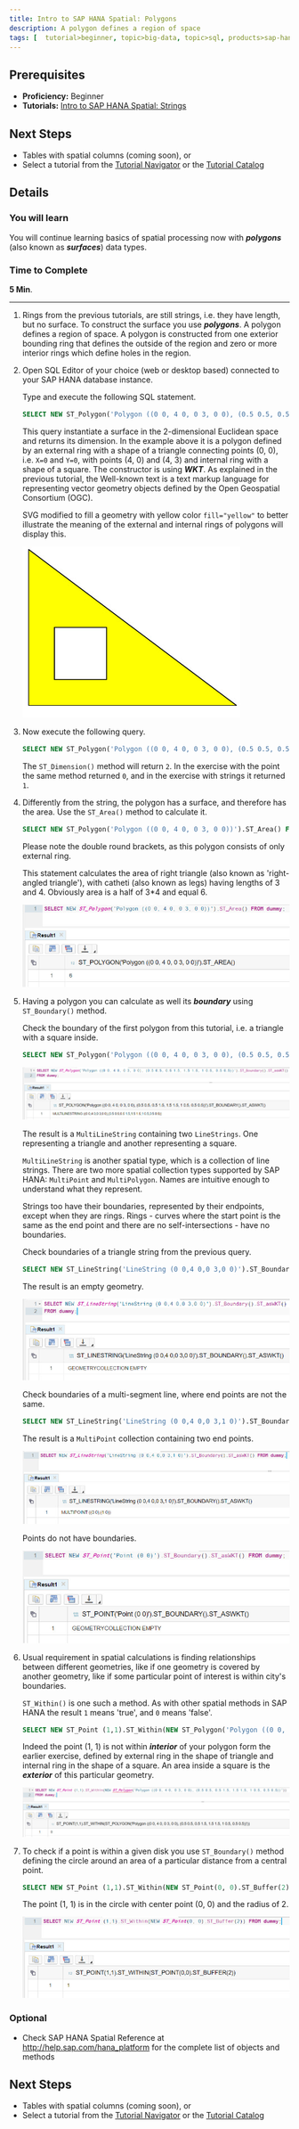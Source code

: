 ```yaml
---
title: Intro to SAP HANA Spatial: Polygons
description: A polygon defines a region of space
tags: [  tutorial>beginner, topic>big-data, topic>sql, products>sap-hana, products>sap-hana,-express-edition ]
---
```

## Prerequisites  
 - **Proficiency:** Beginner
 - **Tutorials:** [Intro to SAP HANA Spatial: Strings](http://go.sap.com/developer/tutorials/hana-spatial-intro2-string.html)

## Next Steps
 - Tables with spatial columns (coming soon), or
 - Select a tutorial from the [Tutorial Navigator](http://go.sap.com/developer/tutorial-navigator.html) or the [Tutorial Catalog](http://go.sap.com/developer/tutorials.html)

## Details
### You will learn  
You will continue learning basics of spatial processing now with ___polygons___ (also known as ___surfaces___) data types.

### Time to Complete
**5 Min**.

---

1. Rings from the previous tutorials, are still strings, i.e. they have length, but no surface. To construct the surface you use ___polygons___. A polygon defines a region of space. A polygon is constructed from one exterior bounding ring that defines the outside of the region and zero or more interior rings which define holes in the region.

2. Open SQL Editor of your choice (web or desktop based) connected to your SAP HANA database instance.

    Type and execute the following SQL statement.
    ```sql
    SELECT NEW ST_Polygon('Polygon ((0 0, 4 0, 0 3, 0 0), (0.5 0.5, 0.5 1.5, 1.5 1.5, 1 0.5, 0.5 0.5))').ST_asSVG() FROM dummy;
    ```
    This query instantiate a surface in the 2-dimensional Euclidean space and returns its dimension. In the example above it is a polygon defined by an external ring with a shape of a triangle connecting points (0, 0), i.e. `X=0` and `Y=0`, with points (4, 0) and (4, 3) and internal ring with a shape of a square. The constructor is using ___WKT___. As explained in the previous tutorial, the Well-known text is a text markup language for representing vector geometry objects defined by the Open Geospatial Consortium (OGC).

    SVG modified to fill a geometry with yellow color `fill="yellow"` to better illustrate the meaning of the external and internal rings of polygons will display this.

    ![Polygon with 2 rings](spatial0301.jpg)

3. Now execute the following query.

    ```sql
    SELECT NEW ST_Polygon('Polygon ((0 0, 4 0, 0 3, 0 0), (0.5 0.5, 0.5 1.5, 1.5 1.5, 1 0.5, 0.5 0.5))').ST_Dimension() FROM dummy;
    ```

    The `ST_Dimension()` method will return `2`. In the exercise with the point the same method returned `0`, and in the exercise with strings it returned `1`.

4. Differently from the string, the polygon has a surface, and therefore has the area. Use the `ST_Area()` method to calculate it.

    ```sql
    SELECT NEW ST_Polygon('Polygon ((0 0, 4 0, 0 3, 0 0))').ST_Area() FROM dummy;
    ```

    Please note the double round brackets, as this polygon consists of only external ring.

    This statement calculates the area of right triangle (also known as 'right-angled triangle'), with catheti (also known as legs) having lengths of 3 and 4. Obviously area is a half of 3*4 and equal 6.

    ![Area of the polygon](spatial0302.jpg)

5. Having a polygon you can calculate as well its ___boundary___ using `ST_Boundary()` method.

    Check the boundary of the first polygon from this tutorial, i.e. a triangle with a square inside.

    ```sql
    SELECT NEW ST_Polygon('Polygon ((0 0, 4 0, 0 3, 0 0), (0.5 0.5, 0.5 1.5, 1.5 1.5, 1 0.5, 0.5 0.5))').ST_Boundary().ST_asWKT() FROM dummy;
    ```

    ![Boundary of the polygon](spatial0303.jpg)

    The result is a `MultiLineString` containing two `LineStrings`. One representing a triangle and another representing a square.

    `MultiLineString` is another spatial type, which is a collection of line strings. There are two more spatial collection types supported by SAP HANA: `MultiPoint` and `MultiPolygon`. Names are intuitive enough to understand what they represent.

    Strings too have their boundaries, represented by their endpoints, except when they are rings. Rings - curves where the start point is the same as the end point and there are no self-intersections - have no boundaries.

    Check boundaries of a triangle string from the previous query.

    ```sql
    SELECT NEW ST_LineString('LineString (0 0,4 0,0 3,0 0)').ST_Boundary().ST_asWKT() FROM dummy;
    ```

    The result is an empty geometry.

    ![Empty boundary](spatial0304.jpg)

    Check boundaries of a multi-segment line, where end points are not the same.

    ```sql
    SELECT NEW ST_LineString('LineString (0 0,4 0,0 3,1 0)').ST_Boundary().ST_asWKT() FROM dummy;
    ```

    The result is a `MultiPoint` collection containing two end points.

    ![Multipoint boundary](spatial0305.jpg)

    Points do not have boundaries.

    ![Empty boundary for points](spatial0306.jpg)

6. Usual requirement in spatial calculations is finding relationships between different geometries, like if one geometry is covered by another geometry, like if some particular point of interest is within city's boundaries.

    `ST_Within()` is one such a method. As with other spatial methods in SAP HANA the result `1` means 'true', and `0` means 'false'.

    ```sql
    SELECT NEW ST_Point (1,1).ST_Within(NEW ST_Polygon('Polygon ((0 0, 4 0, 0 3, 0 0), (0.5 0.5, 0.5 1.5, 1.5 1.5, 1 0.5, 0.5 0.5))')) FROM dummy;
    ```

    Indeed the point (1, 1) is not within ___interior___ of your polygon form the earlier exercise, defined by external ring in the shape of triangle and internal ring in the shape of a square. An area inside a square is the ___exterior___ of this particular geometry.

    ![Within linestring polygon](spatial0307.jpg)

7. To check if a point is within a given disk you use `ST_Boundary()` method defining the circle around an area of a particular distance from a central point.

    ```sql
    SELECT NEW ST_Point (1,1).ST_Within(NEW ST_Point(0, 0).ST_Buffer(2)) FROM dummy;
    ```

    The point (1, 1) is in the circle with center point (0, 0) and the radius of 2.

    ![Circle distance](spatial0308.jpg)

### Optional
- Check SAP HANA Spatial Reference at http://help.sap.com/hana_platform for the complete list of objects and methods

## Next Steps
 - Tables with spatial columns (coming soon), or
 - Select a tutorial from the [Tutorial Navigator](http://go.sap.com/developer/tutorial-navigator.html) or the [Tutorial Catalog](http://go.sap.com/developer/tutorials.html)

